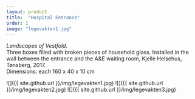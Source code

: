 ```yaml
---
layout: product
title:  "Hospital Entrance"
order: 1
image: "legevakten1.jpg"
---
```


_Landscapes of Vestfold_.  
Three boxes filled with broken pieces of household glass. Installed in the wall between the entrance and the A&E waiting room, Kjelle Helsehus, Tønsberg, 2017.  
Dimensions: each 160 x 40 x 10 cm  

![]({{ site.github.url }}/img/legevakten1.jpg)
![]({{ site.github.url }}/img/legevakten2.jpg)
![]({{ site.github.url }}/img/legevakten3.jpg)

